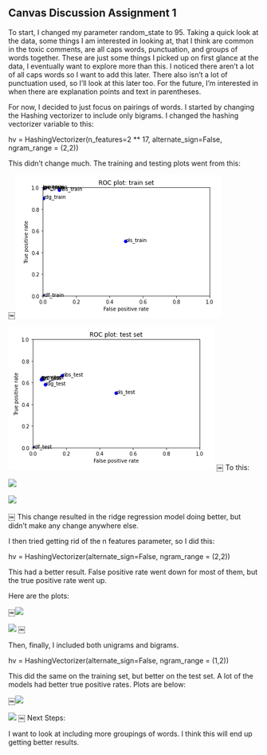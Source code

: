 ## Canvas Discussion Assignment 1

To start, I changed my parameter random_state to 95. Taking a quick look at the data, some things I am interested in looking at, that I think are common in the toxic comments, are all caps words, punctuation, and groups of words together. These are just some things I picked up on first glance at the data, I eventually want to explore more than this. I noticed there aren’t a lot of all caps words so I want to add this later. There also isn’t a lot of punctuation used, so I’ll look at this later too. For the future, I’m interested in when there are explanation points and text in parentheses. 

For now, I decided to just focus on pairings of words. I started by changing the Hashing vectorizer to include only bigrams. I changed the hashing vectorizer variable to this:

hv = HashingVectorizer(n_features=2 ** 17, alternate_sign=False, ngram_range = (2,2))

This didn’t change much. The training and testing plots went from this:

￼![](originalTrainSet.png)

![](originalTestSet.png)
￼
To this:

![]((2,2)TraintSet.png)

![]((2,2)TestSet.png)

￼
This change resulted in the ridge regression model doing better, but didn’t make any change anywhere else.

I then tried getting rid of the n features parameter, so I did this:

hv = HashingVectorizer(alternate_sign=False, ngram_range = (2,2))

This had a better result. False positive rate went down for most of them, but the true positive rate went up.

Here are the plots:

￼![]((2,2)NoNFeatTrain.png)

![]((2,2)NoNFeatTest.png)
￼

Then, finally, I included both unigrams and bigrams. 

hv = HashingVectorizer(alternate_sign=False, ngram_range = (1,2))

This did the same on the training set, but better on the test set. A lot of the models had better true positive rates. Plots are below:

￼![]((1,2)Train.png)

![]((1,2)Test.png)
￼
Next Steps:

I want to look at including more groupings of words. I think this will end up getting better results. 
